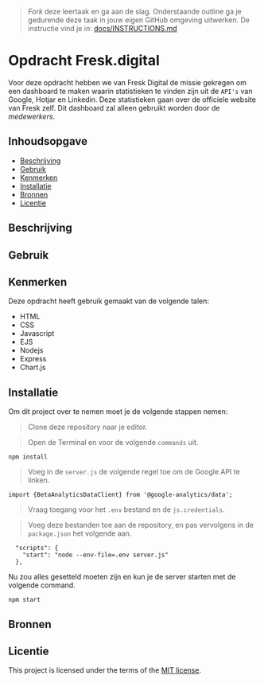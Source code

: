 > _Fork_ deze leertaak en ga aan de slag. Onderstaande outline ga je gedurende deze taak in jouw eigen GitHub omgeving uitwerken. De instructie vind je in: [docs/INSTRUCTIONS.md](docs/INSTRUCTIONS.md)

# Opdracht Fresk.digital
<!-- Geef je project een titel en schrijf in één zin wat het is -->
Voor deze opdracht hebben we van Fresk Digital de missie gekregen om een dashboard te maken waarin statistieken te vinden zijn uit de ```API's``` van Google, Hotjar en Linkedin. Deze statistieken gaan over de officiele website van Fresk zelf. Dit dashboard zal alleen gebruikt worden door de *_medewerkers_*.

## Inhoudsopgave

  * [Beschrijving](#beschrijving)
  * [Gebruik](#gebruik)
  * [Kenmerken](#kenmerken)
  * [Installatie](#installatie)
  * [Bronnen](#bronnen)
  * [Licentie](#licentie)

## Beschrijving
<!-- Bij Beschrijving staat kort beschreven wat voor project het is en wat je hebt gemaakt -->
<!-- Voeg een mooie poster visual toe 📸 -->
<!-- Voeg een link toe naar Github Pages 🌐-->


## Gebruik
<!-- Bij Gebruik staat de user story, hoe het werkt en wat je er mee kan. -->


## Kenmerken
<!-- Bij Kenmerken staat welke technieken zijn gebruikt en hoe. Wat is de HTML structuur? Wat zijn de belangrijkste dingen in CSS? Wat is er met JS gedaan en hoe? Misschien heb je iets met NodeJS gedaan, of heb je een framwork of library gebruikt? -->
Deze opdracht heeft gebruik gemaakt van de volgende talen:
* HTML
* CSS
* Javascript
* EJS
* Nodejs
* Express
* Chart.js
## Installatie
<!-- Bij Instalatie staat hoe een andere developer aan jouw repo kan werken -->
Om dit project over te nemen moet je de volgende stappen nemen:

> Clone deze repository naar je editor.

> Open de Terminal en voor de volgende ``commands`` uit.

````EJS
npm install
````

> Voeg in de ``server.js`` de volgende regel toe om de Google API te linken.

````EJS
import {BetaAnalyticsDataClient} from '@google-analytics/data';
````

> Vraag toegang voor het ``.env`` bestand en de ``js.credentials``.

> Voeg deze bestanden toe aan de repository, en pas vervolgens in de ``package.json`` het volgende aan.

````EJS
  "scripts": {
    "start": "node --env-file=.env server.js"
  },
````

Nu zou alles gesetteld moeten zijn en kun je de server starten met de volgende command.

````EJS
npm start
````

## Bronnen

## Licentie

This project is licensed under the terms of the [MIT license](./LICENSE).
